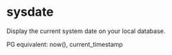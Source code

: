 # sysdate

Display the current system date on your local database.

PG equivalent: now(), current_timestamp
